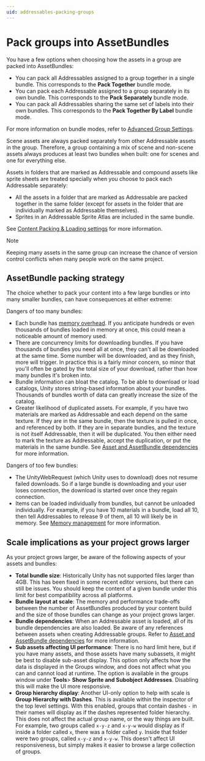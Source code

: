 ```yaml
---
uid: addressables-packing-groups
---
```


# Pack groups into AssetBundles

You have a few options when choosing how the assets in a group are packed into AssetBundles:

* You can pack all Addressables assigned to a group together in a single bundle. This corresponds to the **Pack Together** bundle mode.
* You can pack each Addressable assigned to a group separately in its own bundle. This corresponds to the **Pack Separately** bundle mode.
* You can pack all Addressables sharing the same set of labels into their own bundles. This corresponds to the **Pack Together By Label** bundle mode.

For more information on bundle modes, refer to [Advanced Group Settings](xref:addressables-content-packing-and-loading-schema).

Scene assets are always packed separately from other Addressable assets in the group. Therefore, a group containing a mix of scene and non-scene assets always produces at least two bundles when built: one for scenes and one for everything else.

Assets in folders that are marked as Addressable and compound assets like sprite sheets are treated specially when you choose to pack each Addressable separately:

* All the assets in a folder that are marked as Addressable are packed together in the same folder (except for assets in the folder that are individually marked as Addressable themselves).
* Sprites in an Addressable Sprite Atlas are included in the same bundle.

See [Content Packing & Loading settings](xref:addressables-content-packing-and-loading-schema) for more information.

> [!NOTE]
> Keeping many assets in the same group can increase the chance of version control conflicts when many people work on the same project.

## AssetBundle packing strategy

The choice whether to pack your content into a few large bundles or into many smaller bundles, can have consequences at either extreme:

Dangers of too many bundles:

* Each bundle has [memory overhead](xref:addressables-memory-management). If you anticipate hundreds or even thousands of bundles loaded in memory at once, this could mean a noticeable amount of memory used.
* There are concurrency limits for downloading bundles. If you have thousands of bundles you need all at once, they can't all be downloaded at the same time. Some number will be downloaded, and as they finish, more will trigger. In practice this is a fairly minor concern, so minor that you'll often be gated by the total size of your download, rather than how many bundles it's broken into.
* Bundle information can bloat the catalog. To be able to download or load catalogs, Unity stores string-based information about your bundles. Thousands of bundles worth of data can greatly increase the size of the catalog.
* Greater likelihood of duplicated assets. For example, if you have two materials are marked as Addressable and each depend on the same texture. If they are in the same bundle, then the texture is pulled in once, and referenced by both. If they are in separate bundles, and the texture is not itself Addressable, then it will be duplicated. You then either need to mark the texture as Addressable, accept the duplication, or put the materials in the same bundle. See [Asset and AssetBundle dependencies](xref:addressables-asset-dependencies) for more information.

Dangers of too few bundles:

* The UnityWebRequest (which Unity uses to download) does not resume failed downloads. So if a large bundle is downloading and your user loses connection, the download is started over once they regain connection.
* Items can be loaded individually from bundles, but cannot be unloaded individually. For example, if you have 10 materials in a bundle, load all 10, then tell Addressables to release 9 of them, all 10 will likely be in memory. See [Memory management](xref:addressables-memory-management) for more information.

## Scale implications as your project grows larger

As your project grows larger, be aware of the following aspects of your assets and bundles:

* __Total bundle size__: Historically Unity has not supported files larger than 4GB. This has been fixed in some recent editor versions, but there can still be issues. You should keep the content of a given bundle under this limit for best compatibility across all platforms.
* __Bundle layout at scale__: The memory and performance trade-offs between the number of AssetBundles produced by your content build and the size of those bundles can change as your project grows larger.
* __Bundle dependencies__: When an Addressable asset is loaded, all of its bundle dependencies are also loaded. Be aware of any references between assets when creating Addressable groups. Refer to [Asset and AssetBundle dependencies](xref:addressables-asset-dependencies) for more information.
* __Sub assets affecting UI performance__: There is no hard limit here, but if you have many assets, and those assets have many subassets, it might be best to disable sub-asset display. This option only affects how the data is displayed in the Groups window, and does not affect what you can and cannot load at runtime. The option is available in the groups window under __Tools__&gt; __Show Sprite and Subobject Addresses__. Disabling this will make the UI more responsive.
* __Group hierarchy display__: Another UI-only option to help with scale is __Group Hierarchy with Dashes__. This is available within the inspector of the top level settings. With this enabled, groups that contain dashes `-` in their names will display as if the dashes represented folder hierarchy. This does not affect the actual group name, or the way things are built. For example, two groups called `x-y-z` and `x-y-w` would display as if inside a folder called `x`, there was a folder called `y`. Inside that folder were two groups, called `x-y-z` and `x-y-w`. This doesn't affect UI responsiveness, but simply makes it easier to browse a large collection of groups.
